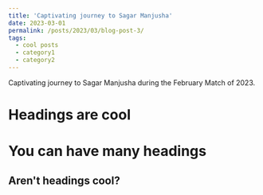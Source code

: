 ```yaml
---
title: 'Captivating journey to Sagar Manjusha'
date: 2023-03-01
permalink: /posts/2023/03/blog-post-3/
tags:
  - cool posts
  - category1
  - category2
---
```


Captivating journey to Sagar Manjusha during the February Match of 2023.

Headings are cool
======

You can have many headings
======

Aren't headings cool?
------
